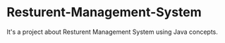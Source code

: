 # Resturent-Management-System
It's a project about Resturent Management System using Java concepts.
